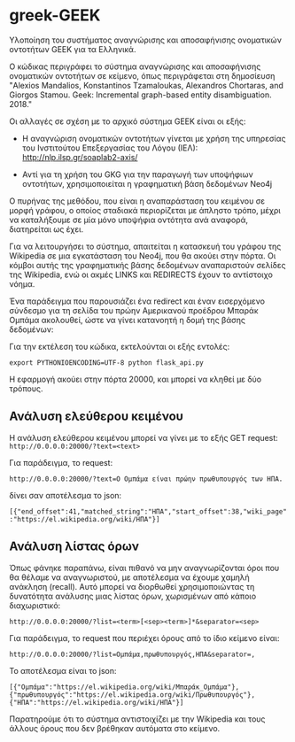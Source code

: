 # greek-GEEK
Υλοποίηση του συστήματος αναγνώρισης και αποσαφήνισης ονοματικών οντοτήτων GEEK για τα Ελληνικά.

Ο κώδικας περιγράφει το σύστημα αναγνώρισης και αποσαφήνισης ονοματικών οντοτήτων σε κείμενο, όπως περιγράφεται στη δημοσίευση "Alexios Mandalios, Konstantinos Tzamaloukas, Alexandros Chortaras, and Giorgos Stamou. Geek: Incremental graph-based entity disambiguation. 2018."

Οι αλλαγές σε σχέση με το αρχικό σύστημα GEEK είναι οι εξής:

* Η αναγνώριση ονοματικών οντοτήτων γίνεται με χρήση της υπηρεσίας του Ινστιτούτου Επεξεργασίας του Λόγου (ΙΕΛ): http://nlp.ilsp.gr/soaplab2-axis/

* Αντί για τη χρήση του GKG για την παραγωγή των υποψήφιων οντοτήτων, χρησιμοποιείται η γραφηματική βάση δεδομένων Neo4j

Ο πυρήνας της μεθόδου, που είναι η αναπαράσταση του κειμένου σε μορφή γράφου, ο οποίος σταδιακά περιορίζεται με άπληστο τρόπο, μέχρι να καταλήξουμε σε μία μόνο υποψήφια οντότητα ανά αναφορά, διατηρείται ως έχει. 

Για να λειτουργήσει το σύστημα, απαιτείται η κατασκευή του γράφου της Wikipedia σε μια εγκατάσταση του Neo4j, που θα ακούει στην πόρτα. Οι κόμβοι αυτής της γραφηματικής βάσης δεδομένων αναπαριστούν σελίδες της Wikipedia, ενώ οι ακμές LINKS και REDIRECTS έχουν το αντίστοιχο νόημα.

Ένα παράδειγμα που παρουσιάζει ένα redirect και έναν εισερχόμενο σύνδεσμο για τη σελίδα του πρώην Αμερικανού προέδρου Μπαράκ Ομπάμα ακολουθεί, ώστε να γίνει κατανοητή η δομή της βάσης δεδομένων:

Για την εκτέλεση του κώδικα, εκτελούνται οι εξής εντολές:

`export PYTHONIOENCODING=UTF-8
python flask_api.py`

Η εφαρμογή ακούει στην πόρτα 20000, και μπορεί να κληθεί με δύο τρόπους. 

## Ανάλυση ελεύθερου κειμένου

Η ανάλυση ελεύθερου κειμένου μπορεί να γίνει με το εξής GET request:
`http://0.0.0.0:20000/?text=<text>`

Για παράδειγμα, το request:

`http://0.0.0.0:20000/?text=Ο Ομπάμα είναι πρώην πρωθυπουργός των ΗΠΑ.`

δίνει σαν αποτέλεσμα το json:

`[{"end_offset":41,"matched_string":"ΗΠΑ","start_offset":38,"wiki_page":"https://el.wikipedia.org/wiki/ΗΠΑ"}]`

## Ανάλυση λίστας όρων

Όπως φάνηκε παραπάνω, είναι πιθανό να μην αναγνωρίζονται όροι που θα θέλαμε να αναγνωριστού, με αποτέλεσμα να έχουμε χαμηλή ανάκληση (recall). Αυτό μπορεί να διορθωθεί χρησιμοποιώντας τη δυνατότητα ανάλυσης μιας λίστας όρων, χωρισμένων από κάποιο διαχωριστικό:

`http://0.0.0.0:20000/?list=<term>[<sep><term>]*&separator=<sep>`

Για παράδειγμα, το request που περιέχει όρους από το ίδιο κείμενο είναι:

`http://0.0.0.0:20000/?list=Ομπάμα,πρωθυπουργός,ΗΠΑ&separator=,`

Το αποτέλεσμα είναι το json:

`[{"Ομπάμα":"https://el.wikipedia.org/wiki/Μπαράκ_Ομπάμα"},{"πρωθυπουργός":"https://el.wikipedia.org/wiki/Πρωθυπουργός"},{"ΗΠΑ":"https://el.wikipedia.org/wiki/ΗΠΑ"}]`

Παρατηρούμε ότι το σύστημα αντιστοιχίζει με την Wikipedia και τους άλλους όρους που δεν βρέθηκαν αυτόματα στο κείμενο.



